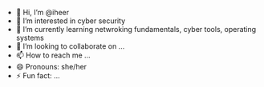 - 👋 Hi, I’m @iheer
- 👀 I’m interested in cyber security
- 🌱 I’m currently learning netwroking fundamentals, cyber tools, operating systems
- 💞️ I’m looking to collaborate on ...
- 📫 How to reach me ...
- 😄 Pronouns: she/her
- ⚡ Fun fact: ...

<!---
iheer/iheer is a ✨ special ✨ repository because its `README.md` (this file) appears on your GitHub profile.
You can click the Preview link to take a look at your changes.
--->
